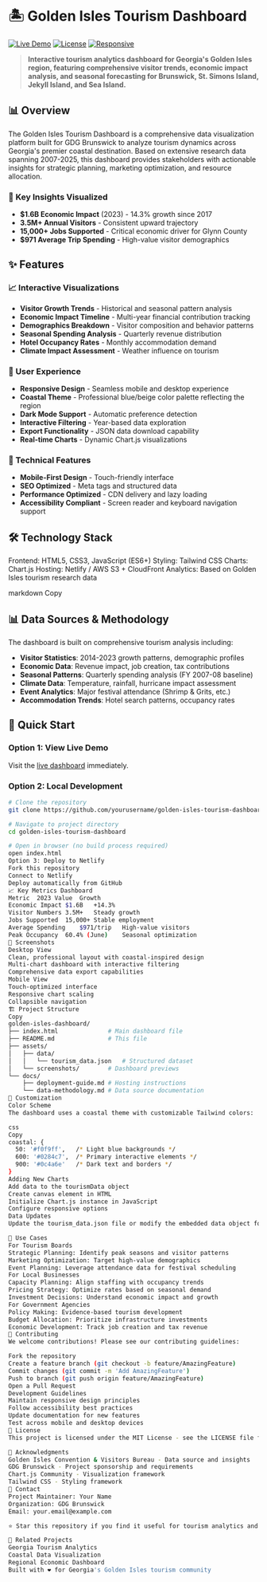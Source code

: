 
# 🏝️ Golden Isles Tourism Dashboard

[![Live Demo](https://img.shields.io/badge/Live%20Demo-Netlify-00C7B7?style=for-the-badge&logo=netlify)](https://golden-isles-dashboard.netlify.app)
[![License](https://img.shields.io/badge/License-MIT-blue?style=for-the-badge)](LICENSE)
[![Responsive](https://img.shields.io/badge/Responsive-Mobile%20%26%20Desktop-green?style=for-the-badge)](https://golden-isles-dashboard.netlify.app)

> **Interactive tourism analytics dashboard for Georgia's Golden Isles region, featuring comprehensive visitor trends, economic impact analysis, and seasonal forecasting for Brunswick, St. Simons Island, Jekyll Island, and Sea Island.**

## 📊 Overview

The Golden Isles Tourism Dashboard is a comprehensive data visualization platform built for GDG Brunswick to analyze tourism dynamics across Georgia's premier coastal destination. Based on extensive research data spanning 2007-2025, this dashboard provides stakeholders with actionable insights for strategic planning, marketing optimization, and resource allocation.

### 🎯 Key Insights Visualized

- **$1.6B Economic Impact** (2023) - 14.3% growth since 2017
- **3.5M+ Annual Visitors** - Consistent upward trajectory
- **15,000+ Jobs Supported** - Critical economic driver for Glynn County
- **$971 Average Trip Spending** - High-value visitor demographics

## ✨ Features

### 📈 Interactive Visualizations
- **Visitor Growth Trends** - Historical and seasonal pattern analysis
- **Economic Impact Timeline** - Multi-year financial contribution tracking
- **Demographics Breakdown** - Visitor composition and behavior patterns
- **Seasonal Spending Analysis** - Quarterly revenue distribution
- **Hotel Occupancy Rates** - Monthly accommodation demand
- **Climate Impact Assessment** - Weather influence on tourism

### 🎨 User Experience
- **Responsive Design** - Seamless mobile and desktop experience
- **Coastal Theme** - Professional blue/beige color palette reflecting the region
- **Dark Mode Support** - Automatic preference detection
- **Interactive Filtering** - Year-based data exploration
- **Export Functionality** - JSON data download capability
- **Real-time Charts** - Dynamic Chart.js visualizations

### 📱 Technical Features
- **Mobile-First Design** - Touch-friendly interface
- **SEO Optimized** - Meta tags and structured data
- **Performance Optimized** - CDN delivery and lazy loading
- **Accessibility Compliant** - Screen reader and keyboard navigation support

## 🛠️ Technology Stack

Frontend: HTML5, CSS3, JavaScript (ES6+)
Styling: Tailwind CSS
Charts: Chart.js
Hosting: Netlify / AWS S3 + CloudFront
Analytics: Based on Golden Isles tourism research data

markdown
Copy

## 📊 Data Sources & Methodology

The dashboard is built on comprehensive tourism analysis including:

- **Visitor Statistics**: 2014-2023 growth patterns, demographic profiles
- **Economic Data**: Revenue impact, job creation, tax contributions
- **Seasonal Patterns**: Quarterly spending analysis (FY 2007-08 baseline)
- **Climate Data**: Temperature, rainfall, hurricane impact assessment
- **Event Analytics**: Major festival attendance (Shrimp & Grits, etc.)
- **Accommodation Trends**: Hotel search patterns, occupancy rates

## 🚀 Quick Start

### Option 1: View Live Demo
Visit the [live dashboard](https://golden-isles-dashboard.netlify.app) immediately.

### Option 2: Local Development
```bash
# Clone the repository
git clone https://github.com/yourusername/golden-isles-tourism-dashboard.git

# Navigate to project directory
cd golden-isles-tourism-dashboard

# Open in browser (no build process required)
open index.html
Option 3: Deploy to Netlify
Fork this repository
Connect to Netlify
Deploy automatically from GitHub
📈 Key Metrics Dashboard
Metric	2023 Value	Growth
Economic Impact	$1.6B	+14.3%
Visitor Numbers	3.5M+	Steady growth
Jobs Supported	15,000+	Stable employment
Average Spending	$971/trip	High-value visitors
Peak Occupancy	60.4% (June)	Seasonal optimization
🎨 Screenshots
Desktop View
Clean, professional layout with coastal-inspired design
Multi-chart dashboard with interactive filtering
Comprehensive data export capabilities
Mobile View
Touch-optimized interface
Responsive chart scaling
Collapsible navigation
🏗️ Project Structure
Copy
golden-isles-dashboard/
├── index.html              # Main dashboard file
├── README.md               # This file
├── assets/
│   ├── data/
│   │   └── tourism_data.json   # Structured dataset
│   └── screenshots/        # Dashboard previews
└── docs/
    ├── deployment-guide.md # Hosting instructions
    └── data-methodology.md # Data source documentation
🔧 Customization
Color Scheme
The dashboard uses a coastal theme with customizable Tailwind colors:

css
Copy
coastal: {
  50: '#f0f9ff',   /* Light blue backgrounds */
  600: '#0284c7',  /* Primary interactive elements */
  900: '#0c4a6e'   /* Dark text and borders */
}
Adding New Charts
Add data to the tourismData object
Create canvas element in HTML
Initialize Chart.js instance in JavaScript
Configure responsive options
Data Updates
Update the tourism_data.json file or modify the embedded data object for new statistics.

📝 Use Cases
For Tourism Boards
Strategic Planning: Identify peak seasons and visitor patterns
Marketing Optimization: Target high-value demographics
Event Planning: Leverage attendance data for festival scheduling
For Local Businesses
Capacity Planning: Align staffing with occupancy trends
Pricing Strategy: Optimize rates based on seasonal demand
Investment Decisions: Understand economic impact and growth
For Government Agencies
Policy Making: Evidence-based tourism development
Budget Allocation: Prioritize infrastructure investments
Economic Development: Track job creation and tax revenue
🤝 Contributing
We welcome contributions! Please see our contributing guidelines:

Fork the repository
Create a feature branch (git checkout -b feature/AmazingFeature)
Commit changes (git commit -m 'Add AmazingFeature')
Push to branch (git push origin feature/AmazingFeature)
Open a Pull Request
Development Guidelines
Maintain responsive design principles
Follow accessibility best practices
Update documentation for new features
Test across mobile and desktop devices
📄 License
This project is licensed under the MIT License - see the LICENSE file for details.

🙏 Acknowledgments
Golden Isles Convention & Visitors Bureau - Data source and insights
GDG Brunswick - Project sponsorship and requirements
Chart.js Community - Visualization framework
Tailwind CSS - Styling framework
📧 Contact
Project Maintainer: Your Name
Organization: GDG Brunswick
Email: your.email@example.com

⭐ Star this repository if you find it useful for tourism analytics and data visualization!

🔗 Related Projects
Georgia Tourism Analytics
Coastal Data Visualization
Regional Economic Dashboard
Built with ❤️ for Georgia's Golden Isles tourism community
